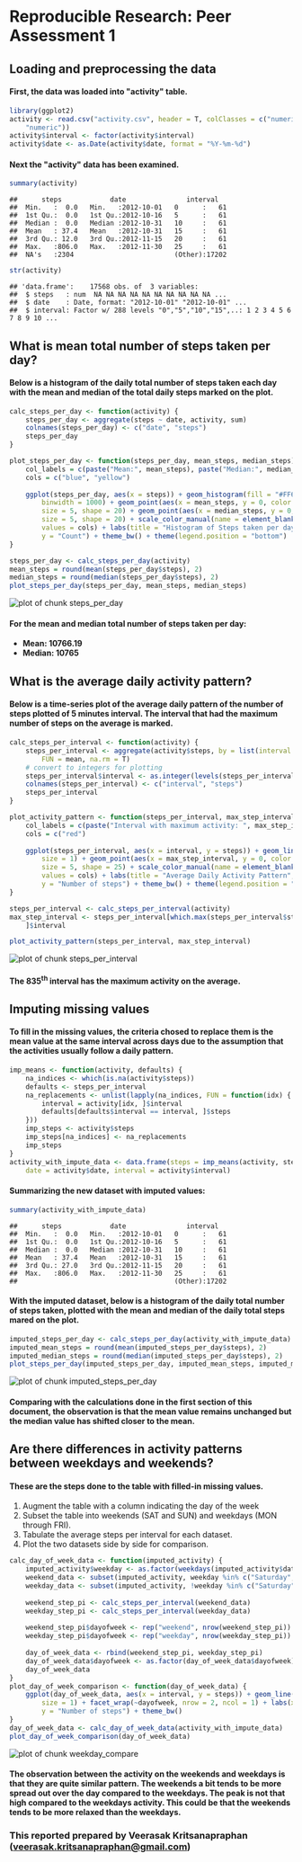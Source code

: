 # Reproducible Research: Peer Assessment 1


## Loading and preprocessing the data

#### First, the data was loaded into "activity" table.


```r
library(ggplot2)
activity <- read.csv("activity.csv", header = T, colClasses = c("numeric", "character", 
    "numeric"))
activity$interval <- factor(activity$interval)
activity$date <- as.Date(activity$date, format = "%Y-%m-%d")
```


#### Next the "activity" data has been examined.


```r
summary(activity)
```

```
##      steps            date               interval    
##  Min.   :  0.0   Min.   :2012-10-01   0      :   61  
##  1st Qu.:  0.0   1st Qu.:2012-10-16   5      :   61  
##  Median :  0.0   Median :2012-10-31   10     :   61  
##  Mean   : 37.4   Mean   :2012-10-31   15     :   61  
##  3rd Qu.: 12.0   3rd Qu.:2012-11-15   20     :   61  
##  Max.   :806.0   Max.   :2012-11-30   25     :   61  
##  NA's   :2304                         (Other):17202
```

```r
str(activity)
```

```
## 'data.frame':	17568 obs. of  3 variables:
##  $ steps   : num  NA NA NA NA NA NA NA NA NA NA ...
##  $ date    : Date, format: "2012-10-01" "2012-10-01" ...
##  $ interval: Factor w/ 288 levels "0","5","10","15",..: 1 2 3 4 5 6 7 8 9 10 ...
```


## What is mean total number of steps taken per day?

#### Below is a histogram of the daily total number of steps taken each day with the mean and median of the total daily steps marked on the plot.


```r
calc_steps_per_day <- function(activity) {
    steps_per_day <- aggregate(steps ~ date, activity, sum)
    colnames(steps_per_day) <- c("date", "steps")
    steps_per_day
}

plot_steps_per_day <- function(steps_per_day, mean_steps, median_steps) {
    col_labels = c(paste("Mean:", mean_steps), paste("Median:", median_steps))
    cols = c("blue", "yellow")
    
    ggplot(steps_per_day, aes(x = steps)) + geom_histogram(fill = "#FF6666", 
        binwidth = 1000) + geom_point(aes(x = mean_steps, y = 0, color = "green"), 
        size = 5, shape = 20) + geom_point(aes(x = median_steps, y = 0, color = "yellow"), 
        size = 5, shape = 20) + scale_color_manual(name = element_blank(), labels = col_labels, 
        values = cols) + labs(title = "Histogram of Steps taken per day", x = "Number of Steps", 
        y = "Count") + theme_bw() + theme(legend.position = "bottom")
}

steps_per_day <- calc_steps_per_day(activity)
mean_steps = round(mean(steps_per_day$steps), 2)
median_steps = round(median(steps_per_day$steps), 2)
plot_steps_per_day(steps_per_day, mean_steps, median_steps)
```

![plot of chunk steps_per_day](figure/steps_per_day.png) 


#### For the mean and median total number of steps taken per day:
- **Mean: 10766.19**
- **Median: 10765**


## What is the average daily activity pattern?

#### Below is a time-series plot of the average daily pattern of the number of steps plotted of 5 minutes interval. The interval that had the maximum number of steps on the average is marked.



```r
calc_steps_per_interval <- function(activity) {
    steps_per_interval <- aggregate(activity$steps, by = list(interval = activity$interval), 
        FUN = mean, na.rm = T)
    # convert to integers for plotting
    steps_per_interval$interval <- as.integer(levels(steps_per_interval$interval)[steps_per_interval$interval])
    colnames(steps_per_interval) <- c("interval", "steps")
    steps_per_interval
}

plot_activity_pattern <- function(steps_per_interval, max_step_interval) {
    col_labels = c(paste("Interval with maximum activity: ", max_step_interval))
    cols = c("red")
    
    ggplot(steps_per_interval, aes(x = interval, y = steps)) + geom_line(color = "black", 
        size = 1) + geom_point(aes(x = max_step_interval, y = 0, color = "red"), 
        size = 5, shape = 25) + scale_color_manual(name = element_blank(), labels = col_labels, 
        values = cols) + labs(title = "Average Daily Activity Pattern", x = "Interval", 
        y = "Number of steps") + theme_bw() + theme(legend.position = "bottom")
}

steps_per_interval <- calc_steps_per_interval(activity)
max_step_interval <- steps_per_interval[which.max(steps_per_interval$steps), 
    ]$interval

plot_activity_pattern(steps_per_interval, max_step_interval)
```

![plot of chunk steps_per_interval](figure/steps_per_interval.png) 


#### The **835<sup>th</sup> interval** has the maximum activity on the average.


## Imputing missing values

#### To fill in the missing values, the criteria chosed to replace them is the mean value at the same interval across days due to the assumption that the activities usually follow a daily pattern.



```r
imp_means <- function(activity, defaults) {
    na_indices <- which(is.na(activity$steps))
    defaults <- steps_per_interval
    na_replacements <- unlist(lapply(na_indices, FUN = function(idx) {
        interval = activity[idx, ]$interval
        defaults[defaults$interval == interval, ]$steps
    }))
    imp_steps <- activity$steps
    imp_steps[na_indices] <- na_replacements
    imp_steps
}
activity_with_impute_data <- data.frame(steps = imp_means(activity, steps_per_interval), 
    date = activity$date, interval = activity$interval)
```


#### Summarizing the new dataset with imputed values:

```r
summary(activity_with_impute_data)
```

```
##      steps            date               interval    
##  Min.   :  0.0   Min.   :2012-10-01   0      :   61  
##  1st Qu.:  0.0   1st Qu.:2012-10-16   5      :   61  
##  Median :  0.0   Median :2012-10-31   10     :   61  
##  Mean   : 37.4   Mean   :2012-10-31   15     :   61  
##  3rd Qu.: 27.0   3rd Qu.:2012-11-15   20     :   61  
##  Max.   :806.0   Max.   :2012-11-30   25     :   61  
##                                       (Other):17202
```


#### With the imputed dataset, below is a histogram of the daily total number of steps taken, plotted with the mean and median of the daily total steps mared on the plot.


```r
imputed_steps_per_day <- calc_steps_per_day(activity_with_impute_data)
imputed_mean_steps = round(mean(imputed_steps_per_day$steps), 2)
imputed_median_steps = round(median(imputed_steps_per_day$steps), 2)
plot_steps_per_day(imputed_steps_per_day, imputed_mean_steps, imputed_median_steps)
```

![plot of chunk imputed_steps_per_day](figure/imputed_steps_per_day.png) 


#### Comparing with the calculations done in the first section of this document, the observation is that the mean value remains unchanged but the median value has shifted closer to the mean.


## Are there differences in activity patterns between weekdays and weekends?

#### These are the steps done to the table with filled-in missing values.

1. Augment the table with a column indicating the day of the week
2. Subset the table into weekends (SAT and SUN) and weekdays (MON through FRI).
3. Tabulate the average steps per interval for each dataset.
4. Plot the two datasets side by side for comparison.


```r
calc_day_of_week_data <- function(imputed_activity) {
    imputed_activity$weekday <- as.factor(weekdays(imputed_activity$date))
    weekend_data <- subset(imputed_activity, weekday %in% c("Saturday", "Sunday"))
    weekday_data <- subset(imputed_activity, !weekday %in% c("Saturday", "Sunday"))
    
    weekend_step_pi <- calc_steps_per_interval(weekend_data)
    weekday_step_pi <- calc_steps_per_interval(weekday_data)
    
    weekend_step_pi$dayofweek <- rep("weekend", nrow(weekend_step_pi))
    weekday_step_pi$dayofweek <- rep("weekday", nrow(weekday_step_pi))
    
    day_of_week_data <- rbind(weekend_step_pi, weekday_step_pi)
    day_of_week_data$dayofweek <- as.factor(day_of_week_data$dayofweek)
    day_of_week_data
}
plot_day_of_week_comparison <- function(day_of_week_data) {
    ggplot(day_of_week_data, aes(x = interval, y = steps)) + geom_line(color = "blue", 
        size = 1) + facet_wrap(~dayofweek, nrow = 2, ncol = 1) + labs(x = "Interval", 
        y = "Number of steps") + theme_bw()
}
day_of_week_data <- calc_day_of_week_data(activity_with_impute_data)
plot_day_of_week_comparison(day_of_week_data)
```

![plot of chunk weekday_compare](figure/weekday_compare.png) 


#### The observation between the activity on the weekends and weekdays is that they are quite similar pattern.  The weekends a bit tends to be more spread out over the day compared to the weekdays. The peak is not that high compared to the weekdays activity. This could be that the weekends tends to be more relaxed than the weekdays.


### This reported prepared by Veerasak Kritsanapraphan (veerasak.kritsanapraphan@gmail.com)


